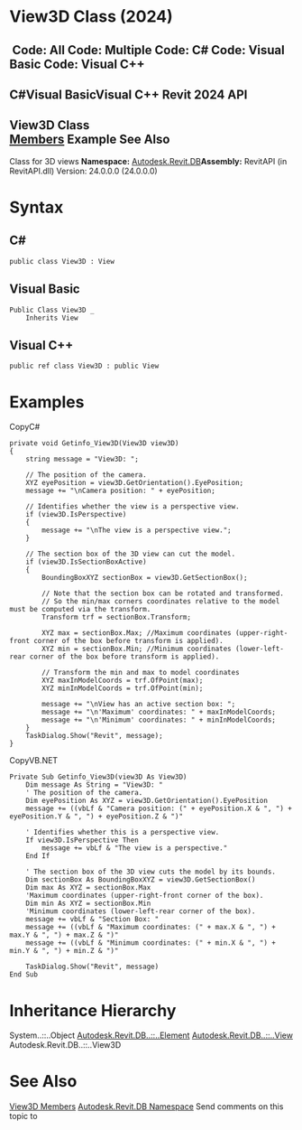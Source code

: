 # View3D Class (2024)

﻿
 Code: All Code: Multiple Code: C# Code: Visual Basic Code: Visual C++   
---  
C#Visual BasicVisual C++
Revit 2024 API  
---  
View3D Class  
[Members](0208ce8d-f4fa-a9a3-1c25-9fd5b25ae785.md "View3D Members") Example See Also  
---  
Class for 3D views 
**Namespace:** [Autodesk.Revit.DB](87546ba7-461b-c646-cbb1-2cb8f5bff8b2.md "Autodesk.Revit.DB Namespace")**Assembly:** RevitAPI (in RevitAPI.dll) Version: 24.0.0.0 (24.0.0.0)
# Syntax
C#  
---  
```text
public class View3D : View
```
  
Visual Basic  
---  
```text
Public Class View3D _
	Inherits View
```
  
Visual C++  
---  
```text
public ref class View3D : public View
```
  
# Examples
CopyC#
```text
private void Getinfo_View3D(View3D view3D)
{
    string message = "View3D: ";

    // The position of the camera.
    XYZ eyePosition = view3D.GetOrientation().EyePosition;
    message += "\nCamera position: " + eyePosition;

    // Identifies whether the view is a perspective view. 
    if (view3D.IsPerspective)
    {
        message += "\nThe view is a perspective view.";
    }

    // The section box of the 3D view can cut the model.
    if (view3D.IsSectionBoxActive)
    {
        BoundingBoxXYZ sectionBox = view3D.GetSectionBox();

        // Note that the section box can be rotated and transformed.  
        // So the min/max corners coordinates relative to the model must be computed via the transform.
        Transform trf = sectionBox.Transform;

        XYZ max = sectionBox.Max; //Maximum coordinates (upper-right-front corner of the box before transform is applied).
        XYZ min = sectionBox.Min; //Minimum coordinates (lower-left-rear corner of the box before transform is applied).

        // Transform the min and max to model coordinates
        XYZ maxInModelCoords = trf.OfPoint(max);
        XYZ minInModelCoords = trf.OfPoint(min);

        message += "\nView has an active section box: ";
        message += "\n'Maximum' coordinates: " + maxInModelCoords;
        message += "\n'Minimum' coordinates: " + minInModelCoords;
    }
    TaskDialog.Show("Revit", message);
}
```

CopyVB.NET
```text
Private Sub Getinfo_View3D(view3D As View3D)
    Dim message As String = "View3D: "
    ' The position of the camera.
    Dim eyePosition As XYZ = view3D.GetOrientation().EyePosition
    message += ((vbLf & "Camera position: (" + eyePosition.X & ", ") + eyePosition.Y & ", ") + eyePosition.Z & ")"

    ' Identifies whether this is a perspective view. 
    If view3D.IsPerspective Then
        message += vbLf & "The view is a perspective."
    End If

    ' The section box of the 3D view cuts the model by its bounds.
    Dim sectionBox As BoundingBoxXYZ = view3D.GetSectionBox()
    Dim max As XYZ = sectionBox.Max
    'Maximum coordinates (upper-right-front corner of the box).
    Dim min As XYZ = sectionBox.Min
    'Minimum coordinates (lower-left-rear corner of the box).
    message += vbLf & "Section Box: "
    message += ((vbLf & "Maximum coordinates: (" + max.X & ", ") + max.Y & ", ") + max.Z & ")"
    message += ((vbLf & "Minimum coordinates: (" + min.X & ", ") + min.Y & ", ") + min.Z & ")"

    TaskDialog.Show("Revit", message)
End Sub
```

# Inheritance Hierarchy
System..::..Object [Autodesk.Revit.DB..::..Element](eb16114f-69ea-f4de-0d0d-f7388b105a16.md "Element Class") [Autodesk.Revit.DB..::..View](fb92a4e7-f3a7-ef14-e631-342179b18de9.md "View Class") Autodesk.Revit.DB..::..View3D
# See Also
[View3D Members](0208ce8d-f4fa-a9a3-1c25-9fd5b25ae785.md "View3D Members")
[Autodesk.Revit.DB Namespace](87546ba7-461b-c646-cbb1-2cb8f5bff8b2.md "Autodesk.Revit.DB Namespace")
Send comments on this topic to 